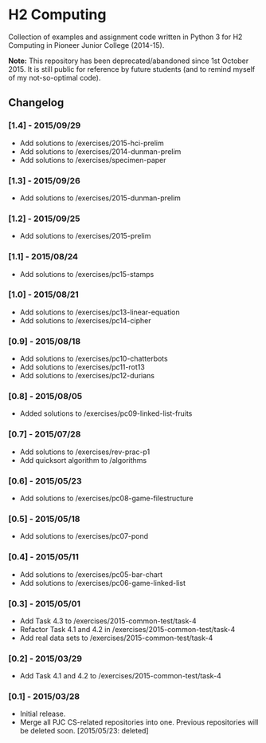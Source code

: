 # H2 Computing
Collection of examples and assignment code written in Python 3 for H2 Computing in Pioneer Junior College (2014-15).

**Note:** This repository has been deprecated/abandoned since 1st October 2015. It is still public for reference by future students (and to remind myself of my not-so-optimal code).

## Changelog

### [1.4] - 2015/09/29
- Add solutions to /exercises/2015-hci-prelim
- Add solutions to /exercises/2014-dunman-prelim
- Add solutions to /exercises/specimen-paper

### [1.3] - 2015/09/26
- Add solutions to /exercises/2015-dunman-prelim

### [1.2] - 2015/09/25
- Add solutions to /exercises/2015-prelim

### [1.1] - 2015/08/24
- Add solutions to /exercises/pc15-stamps

### [1.0] - 2015/08/21
- Add solutions to /exercises/pc13-linear-equation
- Add solutions to /exercises/pc14-cipher

### [0.9] - 2015/08/18
- Add solutions to /exercises/pc10-chatterbots
- Add solutions to /exercises/pc11-rot13
- Add solutions to /exercises/pc12-durians

### [0.8] - 2015/08/05
- Added solutions to /exercises/pc09-linked-list-fruits

### [0.7] - 2015/07/28
- Add solutions to /exercises/rev-prac-p1
- Add quicksort algorithm to /algorithms

### [0.6] - 2015/05/23
- Add solutions to /exercises/pc08-game-filestructure

### [0.5] - 2015/05/18
- Add solutions to /exercises/pc07-pond

### [0.4] - 2015/05/11
- Add solutions to /exercises/pc05-bar-chart
- Add solutions to /exercises/pc06-game-linked-list

### [0.3] - 2015/05/01
- Add Task 4.3 to /exercises/2015-common-test/task-4
- Refactor Task 4.1 and 4.2 in /exercises/2015-common-test/task-4
- Add real data sets to /exercises/2015-common-test/task-4

### [0.2] - 2015/03/29
- Add Task 4.1 and 4.2 to /exercises/2015-common-test/task-4

### [0.1] - 2015/03/28
- Initial release.
- Merge all PJC CS-related repositories into one. Previous repositories will
be deleted soon.
[2015/05/23: deleted]
